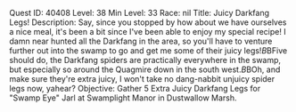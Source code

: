 Quest ID: 40408
Level: 38
Min Level: 33
Race: nil
Title: Juicy Darkfang Legs!
Description: Say, since you stopped by how about we have ourselves a nice meal, it's been a bit since I've been able to enjoy my special recipe! I damn near hunted all the Darkfang in the area, so you'll have to venture further out into the swamp to go and get me some of their juicy legs!$B$BFive should do, the Darkfang spiders are practically everywhere in the swamp, but especially so around the Quagmire down in the south west.$B$BOh, and make sure they're extra juicy, I won't take no dang-nabbit unjuicy spider legs now, yahear?
Objective: Gather 5 Extra Juicy Darkfang Legs for "Swamp Eye" Jarl at Swamplight Manor in Dustwallow Marsh.
